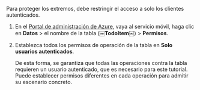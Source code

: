 
Para proteger los extremos, debe restringir el acceso a solo los clientes autenticados.

1. En el [Portal de administración de Azure](https://manage.windowsazure.com/), vaya al servicio móvil, haga clic en **Datos** > el nombre de la tabla (**￼TodoItem￼**) > **Permisos**. 

2. Establezca todos los permisos de operación de la tabla en **Solo usuarios autenticados**.

	 De esta forma, se garantiza que todas las operaciones contra la tabla requieren un usuario autenticado, que es necesario para este tutorial. Puede establecer permisos diferentes en cada operación para admitir su escenario concreto.

<!---HONumber=August15_HO6-->
